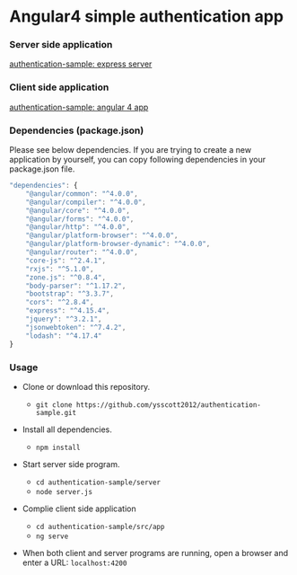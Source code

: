 # Angular4 simple authentication app

### Server side application
[authentication-sample: express server](https://github.com/ysscott2012/authentication-sample/tree/master/server)

### Client side application
[authentication-sample: angular 4 app](https://github.com/ysscott2012/authentication-sample/tree/master/src/app)

### Dependencies (package.json)

Please see below dependencies. If you are trying to create a new application by yourself, you can copy following dependencies in your package.json file. 
```Javascript
"dependencies": {
    "@angular/common": "^4.0.0",
    "@angular/compiler": "^4.0.0",
    "@angular/core": "^4.0.0",
    "@angular/forms": "^4.0.0",
    "@angular/http": "^4.0.0",
    "@angular/platform-browser": "^4.0.0",
    "@angular/platform-browser-dynamic": "^4.0.0",
    "@angular/router": "^4.0.0",
    "core-js": "^2.4.1",
    "rxjs": "^5.1.0",
    "zone.js": "^0.8.4",
    "body-parser": "^1.17.2",
    "bootstrap": "^3.3.7",
    "cors": "^2.8.4",
    "express": "^4.15.4",
    "jquery": "^3.2.1",
    "jsonwebtoken": "^7.4.2",
    "lodash": "^4.17.4"
}
```
### Usage

- Clone or download this repository. 
  - `git clone https://github.com/ysscott2012/authentication-sample.git`
  
- Install all dependencies.
  - `npm install`
  
- Start server side program.
  - `cd authentication-sample/server`
  - `node server.js`
  
- Complie client side application
  - `cd authentication-sample/src/app`
  - `ng serve`
  
- When both client and server programs are running, open a browser and enter a URL: `localhost:4200`

